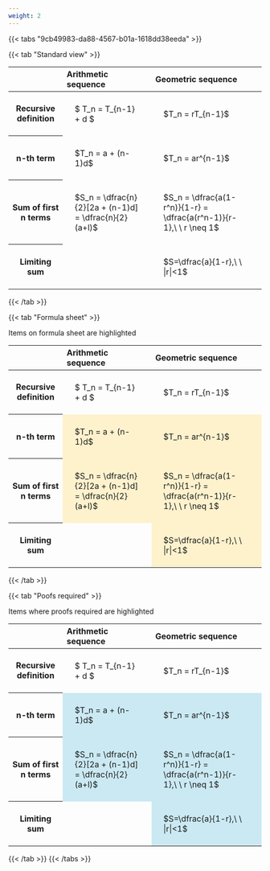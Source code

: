 ```yaml
---
weight: 2
---
```


{{< tabs "9cb49983-da88-4567-b01a-1618dd38eeda" >}}

{{< tab "Standard view" >}}

<style type="text/css">
#T_f7c5f th.col_heading {
  text-align: left;
  font-size: 1em;
}
#T_f7c5f td {
  text-align: left;
  font-size: 1em;
  padding: 1.5em;
}
</style>
<table id="T_f7c5f">
  <thead>
    <tr>
      <th class="blank level0" >&nbsp;</th>
      <th id="T_f7c5f_level0_col0" class="col_heading level0 col0" >Arithmetic sequence</th>
      <th id="T_f7c5f_level0_col1" class="col_heading level0 col1" >Geometric sequence</th>
    </tr>
  </thead>
  <tbody>
    <tr>
      <th id="T_f7c5f_level0_row0" class="row_heading level0 row0" >Recursive definition</th>
      <td id="T_f7c5f_row0_col0" class="data row0 col0" >$ T_n = T_{n-1} + d $</td>
      <td id="T_f7c5f_row0_col1" class="data row0 col1" >$T_n = rT_{n-1}$</td>
    </tr>
    <tr>
      <th id="T_f7c5f_level0_row1" class="row_heading level0 row1" >n-th term</th>
      <td id="T_f7c5f_row1_col0" class="data row1 col0" >$T_n = a + (n-1)d$</td>
      <td id="T_f7c5f_row1_col1" class="data row1 col1" >$T_n = ar^{n-1}$</td>
    </tr>
    <tr>
      <th id="T_f7c5f_level0_row2" class="row_heading level0 row2" >Sum of first n terms</th>
      <td id="T_f7c5f_row2_col0" class="data row2 col0" >$S_n = \dfrac{n}{2}[2a + (n-1)d] = \dfrac{n}{2}(a+l)$</td>
      <td id="T_f7c5f_row2_col1" class="data row2 col1" >$S_n = \dfrac{a(1-r^n)}{1-r} = \dfrac{a(r^n-1)}{r-1},\ \  r \neq 1$</td>
    </tr>
    <tr>
      <th id="T_f7c5f_level0_row3" class="row_heading level0 row3" >Limiting sum</th>
      <td id="T_f7c5f_row3_col0" class="data row3 col0" ></td>
      <td id="T_f7c5f_row3_col1" class="data row3 col1" >$S=\dfrac{a}{1-r},\ \ |r|<1$</td>
    </tr>
  </tbody>
</table>
{{< /tab >}}

{{< tab "Formula sheet" >}}

Items on formula sheet are highlighted 
<br>
<style type="text/css">
#T_6441f th.col_heading {
  text-align: left;
  font-size: 1em;
}
#T_6441f td {
  text-align: left;
  font-size: 1em;
  padding: 1.5em;
}
#T_6441f_row0_col0, #T_6441f_row0_col1, #T_6441f_row3_col0 {
  background-color: rgba(0,0,0,0);
}
#T_6441f_row1_col0, #T_6441f_row1_col1, #T_6441f_row2_col0, #T_6441f_row2_col1, #T_6441f_row3_col1 {
  background-color: rgba(255,194,10, 0.2);
}
</style>
<table id="T_6441f">
  <thead>
    <tr>
      <th class="blank level0" >&nbsp;</th>
      <th id="T_6441f_level0_col0" class="col_heading level0 col0" >Arithmetic sequence</th>
      <th id="T_6441f_level0_col1" class="col_heading level0 col1" >Geometric sequence</th>
    </tr>
  </thead>
  <tbody>
    <tr>
      <th id="T_6441f_level0_row0" class="row_heading level0 row0" >Recursive definition</th>
      <td id="T_6441f_row0_col0" class="data row0 col0" >$ T_n = T_{n-1} + d $</td>
      <td id="T_6441f_row0_col1" class="data row0 col1" >$T_n = rT_{n-1}$</td>
    </tr>
    <tr>
      <th id="T_6441f_level0_row1" class="row_heading level0 row1" >n-th term</th>
      <td id="T_6441f_row1_col0" class="data row1 col0" >$T_n = a + (n-1)d$</td>
      <td id="T_6441f_row1_col1" class="data row1 col1" >$T_n = ar^{n-1}$</td>
    </tr>
    <tr>
      <th id="T_6441f_level0_row2" class="row_heading level0 row2" >Sum of first n terms</th>
      <td id="T_6441f_row2_col0" class="data row2 col0" >$S_n = \dfrac{n}{2}[2a + (n-1)d] = \dfrac{n}{2}(a+l)$</td>
      <td id="T_6441f_row2_col1" class="data row2 col1" >$S_n = \dfrac{a(1-r^n)}{1-r} = \dfrac{a(r^n-1)}{r-1},\ \  r \neq 1$</td>
    </tr>
    <tr>
      <th id="T_6441f_level0_row3" class="row_heading level0 row3" >Limiting sum</th>
      <td id="T_6441f_row3_col0" class="data row3 col0" ></td>
      <td id="T_6441f_row3_col1" class="data row3 col1" >$S=\dfrac{a}{1-r},\ \ |r|<1$</td>
    </tr>
  </tbody>
</table>
{{< /tab >}}

{{< tab "Poofs required" >}}

Items where proofs required are highlighted 
<br>
<style type="text/css">
#T_f0748 th.col_heading {
  text-align: left;
  font-size: 1em;
}
#T_f0748 td {
  text-align: left;
  font-size: 1em;
  padding: 1.5em;
}
#T_f0748_row0_col0, #T_f0748_row0_col1, #T_f0748_row3_col0 {
  background-color: rgba(0,0,0,0);
}
#T_f0748_row1_col0, #T_f0748_row1_col1, #T_f0748_row2_col0, #T_f0748_row2_col1, #T_f0748_row3_col1 {
  background-color: rgba(0,150,200, 0.2);
}
</style>
<table id="T_f0748">
  <thead>
    <tr>
      <th class="blank level0" >&nbsp;</th>
      <th id="T_f0748_level0_col0" class="col_heading level0 col0" >Arithmetic sequence</th>
      <th id="T_f0748_level0_col1" class="col_heading level0 col1" >Geometric sequence</th>
    </tr>
  </thead>
  <tbody>
    <tr>
      <th id="T_f0748_level0_row0" class="row_heading level0 row0" >Recursive definition</th>
      <td id="T_f0748_row0_col0" class="data row0 col0" >$ T_n = T_{n-1} + d $</td>
      <td id="T_f0748_row0_col1" class="data row0 col1" >$T_n = rT_{n-1}$</td>
    </tr>
    <tr>
      <th id="T_f0748_level0_row1" class="row_heading level0 row1" >n-th term</th>
      <td id="T_f0748_row1_col0" class="data row1 col0" >$T_n = a + (n-1)d$</td>
      <td id="T_f0748_row1_col1" class="data row1 col1" >$T_n = ar^{n-1}$</td>
    </tr>
    <tr>
      <th id="T_f0748_level0_row2" class="row_heading level0 row2" >Sum of first n terms</th>
      <td id="T_f0748_row2_col0" class="data row2 col0" >$S_n = \dfrac{n}{2}[2a + (n-1)d] = \dfrac{n}{2}(a+l)$</td>
      <td id="T_f0748_row2_col1" class="data row2 col1" >$S_n = \dfrac{a(1-r^n)}{1-r} = \dfrac{a(r^n-1)}{r-1},\ \  r \neq 1$</td>
    </tr>
    <tr>
      <th id="T_f0748_level0_row3" class="row_heading level0 row3" >Limiting sum</th>
      <td id="T_f0748_row3_col0" class="data row3 col0" ></td>
      <td id="T_f0748_row3_col1" class="data row3 col1" >$S=\dfrac{a}{1-r},\ \ |r|<1$</td>
    </tr>
  </tbody>
</table>
{{< /tab >}}
{{< /tabs >}}